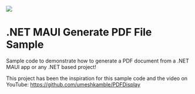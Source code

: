 [![](https://img.shields.io/youtube/views/JOJRzVqTmBY?style=social)](https://www.youtube.com/watch?v=JOJRzVqTmBY&list=PLfbOp004UaYWu-meDkRN6_Y1verl96npI)

# .NET MAUI Generate PDF File Sample
Sample code to demonstrate how to generate a PDF document from a .NET MAUI app or any .NET based project!

This project has been the inspiration for this sample code and the video on YouTube: https://github.com/umeshkamble/PDFDisplay
